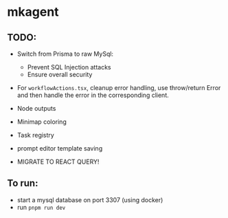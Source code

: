 # mkagent

## TODO:

- Switch from Prisma to raw MySql:
  - Prevent SQL Injection attacks
  - Ensure overall security
- For `workflowActions.tsx`, cleanup error handling, use throw/return Error and then handle the error in the corresponding client.
- Node outputs
- Minimap coloring
- Task registry

- prompt editor template saving
- MIGRATE TO REACT QUERY!

## To run:

- start a mysql database on port 3307 (using docker)
- run `pnpm run dev`
